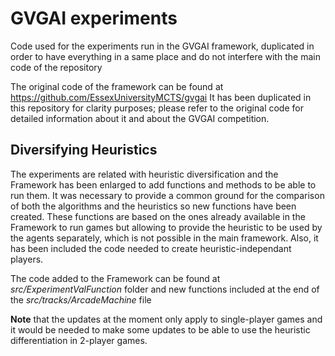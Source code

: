 # GVGAI experiments

Code used for the experiments run in the GVGAI framework, duplicated in order to have everything in a same place and do not interfere with the main code of the repository

The original code of the framework can be found at https://github.com/EssexUniversityMCTS/gvgai It has been duplicated in this repository for clarity purposes; please refer to the original code for detailed information about it and about the GVGAI competition.

## Diversifying Heuristics

The experiments are related with heuristic diversification and the Framework has been enlarged to add functions and methods to be able to run them. It was necessary to provide a common ground for the comparison of both the algorithms and the heuristics so new functions have been created. These functions are based on the ones already available in the Framework to run games but allowing to provide the heuristic to be used by the agents separately, which is not possible in the main framework. Also, it has been included the code needed to create heuristic-independant players. 

The code added to the Framework can be found at _src/ExperimentValFunction_ folder and new functions included at the end of the _src/tracks/ArcadeMachine_ file

**Note** that the updates at the moment only apply to single-player games and it would be needed to make some updates to be able to use the heuristic differentiation in 2-player games.

